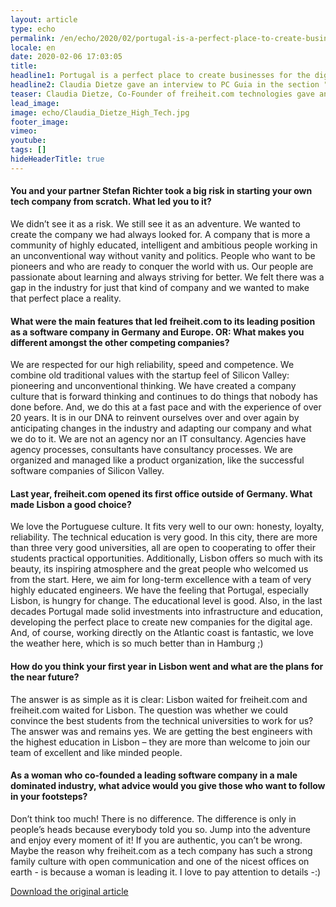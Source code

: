 ```yaml
---
layout: article
type: echo
permalink: /en/echo/2020/02/portugal-is-a-perfect-place-to-create-businesses-for-the-digital-future/
locale: en
date: 2020-02-06 17:03:05
title: 
headline1: Portugal is a perfect place to create businesses for the digital future
headline2: Claudia Dietze gave an interview to PC Guia in the section "IT-Girl".
teaser: Claudia Dietze, Co-Founder of freiheit.com technologies gave an interview to PC Guia in the section "IT-Girl" and tells why Lisbon waited for freiheit.com and freiheit.com waited for Lisbon and what makes it so special to be a woman in a male dominated industry.
lead_image:
image: echo/Claudia_Dietze_High_Tech.jpg
footer_image:
vimeo: 
youtube:
tags: []
hideHeaderTitle: true
---
```


#### You and your partner Stefan Richter took a big risk in starting your own tech company from scratch. What led you to it?

We didn’t see it as a risk. We still see it as an adventure. We wanted to create the company we had always looked for. A company that is more a community of highly educated, intelligent and ambitious people working in an unconventional way without vanity and politics. People who want to be pioneers and who are ready to conquer the world with us. Our people are passionate about learning and always striving for better. We felt there was a gap in the industry for just that kind of company and we wanted to make that perfect place a reality.

#### What were the main features that led freiheit.com to its leading position as a software company in Germany and Europe. OR: What makes you different amongst the other competing companies?

We are respected for our high reliability, speed and competence. We combine old traditional values with the startup feel of Silicon Valley: pioneering and unconventional thinking. We have created a company culture that is forward thinking and continues to do things that nobody has done before. And, we do this at a fast pace and with the experience of over 20 years. It is in our DNA to reinvent ourselves over and over again by anticipating changes in the industry and adapting our company and what we do to it. We are not an agency nor an IT consultancy. Agencies have agency processes, consultants have consultancy processes. We are organized and managed like a product organization, like the successful software companies of Silicon Valley.

#### Last year, freiheit.com opened its first office outside of Germany. What made Lisbon a good choice?

We love the Portuguese culture. It fits very well to our own: honesty, loyalty, reliability. The technical education is very good. In this city, there are more than three very good universities, all are open to cooperating to offer their students practical opportunities. Additionally, Lisbon offers so much with its beauty, its inspiring atmosphere and the great people who welcomed us from the start. Here, we aim for long-term excellence with a team of very highly educated engineers. We have the feeling that Portugal, especially Lisbon, is hungry for change. The educational level is good. Also, in the last decades Portugal made solid investments into infrastructure and education, developing the perfect place to create new companies for the digital age. And, of course, working directly on the Atlantic coast is fantastic, we love the weather here, which is so much better than in Hamburg ;)

#### How do you think your first year in Lisbon went and what are the plans for the near future?

The answer is as simple as it is clear: Lisbon waited for freiheit.com and freiheit.com waited for Lisbon. The question was whether we could convince the best students from the technical universities to work for us? The answer was and remains yes. We are getting the best engineers with the highest education in Lisbon – they are more than welcome to join our team of excellent and like minded people.

#### As a woman who co-founded a leading software company in a male dominated industry, what advice would you give those who want to follow in your footsteps?

Don’t think too much! There is no difference. The difference is only in people’s heads because everybody told you so. Jump into the adventure and enjoy every moment of it! If you are authentic, you can’t be wrong. Maybe the reason why freiheit.com as a tech company has such a strong family culture with open communication and one of the nicest offices on earth - is because a woman is leading it. I love to pay attention to details -:)

<!-- https://freiheit.com/assets/pdf/191217_18-HIGHTECHGIRL.pdf[Download the original article,window="_blank"] -->
<!-- <a href="https://freiheit.com/assets/pdf/191217_18-HIGHTECHGIRL.pdf" target="_blank">Download the original article</a> -->
[Download the original article](https://freiheit.com/assets/pdf/191217_18-HIGHTECHGIRL.pdf)
